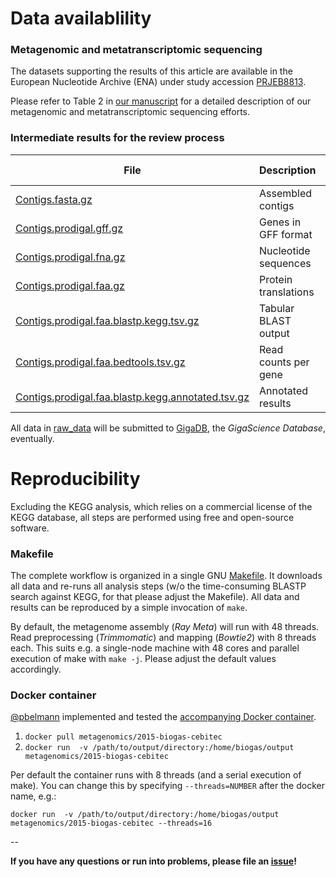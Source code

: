 # Data availablility

### Metagenomic and metatranscriptomic sequencing

The datasets supporting the results of this article are available in the European Nucleotide Archive (ENA) under study accession [PRJEB8813](http://www.ebi.ac.uk/ena/data/view/PRJEB8813).

Please refer to Table 2 in [our manuscript](latex_src/bremges_gigascience_2015.pdf) for a detailed description of our metagenomic and metatranscriptomic sequencing efforts.

### Intermediate results for the review process

File | Description | Analysis step
--- | --- | ---
[Contigs.fasta.gz](raw_data/Contigs.fasta.gz) | Assembled contigs | RayMeta assembly
[Contigs.prodigal.gff.gz](raw_data/Contigs.prodigal.gff.gz) | Genes in GFF format | Gene prediction
[Contigs.prodigal.fna.gz](raw_data/Contigs.prodigal.fna.gz) | Nucleotide sequences | Gene prediction
[Contigs.prodigal.faa.gz](raw_data/Contigs.prodigal.faa.gz) | Protein translations | Gene prediction
[Contigs.prodigal.faa.blastp.kegg.tsv.gz](raw_data/Contigs.prodigal.faa.blastp.kegg.tsv.gz) | Tabular BLAST output | BLASTP vs. KEGG
[Contigs.prodigal.faa.bedtools.tsv.gz](raw_data/Contigs.prodigal.faa.bedtools.tsv.gz) | Read counts per gene | BEDTools multicov
[Contigs.prodigal.faa.blastp.kegg.annotated.tsv.gz](raw_data/Contigs.prodigal.faa.blastp.kegg.annotated.tsv.gz) | Annotated results | Custom: [annotate.pl](annotate.pl)

All data in [raw_data](raw_data) will be submitted to [GigaDB](http://gigadb.org/), the *GigaScience Database*, eventually.

# Reproducibility

Excluding the KEGG analysis, which relies on a commercial license of the KEGG database, all steps are performed using free and open-source software.

### Makefile

The complete workflow is organized in a single GNU [Makefile](Makefile). It downloads all data and re-runs all analysis steps (w/o the time-consuming BLASTP search against KEGG, for that please adjust the Makefile). All data and results can be reproduced by a simple invocation of `make`.

By default, the metagenome assembly (*Ray Meta*) will run with 48 threads. Read preprocessing (*Trimmomatic*) and mapping (*Bowtie2*) with 8 threads each. This suits e.g. a single-node machine with 48 cores and parallel execution of make with `make -j`. Please adjust the default values accordingly.

### Docker container

[@pbelmann](https://github.com/pbelmann) implemented and tested the [accompanying Docker container](https://registry.hub.docker.com/u/metagenomics/2015-biogas-cebitec).

1. `docker pull metagenomics/2015-biogas-cebitec`
2. `docker run  -v /path/to/output/directory:/home/biogas/output metagenomics/2015-biogas-cebitec`

Per default the container runs with 8 threads (and a serial execution of make).
You can change this by specifying `--threads=NUMBER` after the docker name, e.g.:

`docker run  -v /path/to/output/directory:/home/biogas/output metagenomics/2015-biogas-cebitec --threads=16`

--

**If you have any questions or run into problems, please file an [issue](https://github.com/abremges/2015-biogas-cebitec/issues)!**

